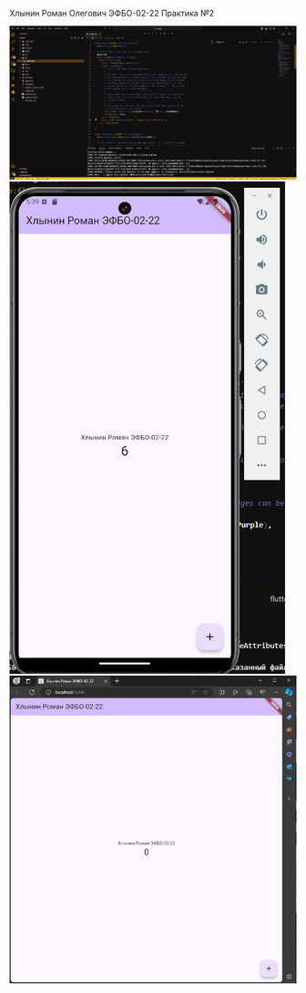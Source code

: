 Хлынин Роман Олегович ЭФБО-02-22 Практика №2






















![code](https://github.com/Ferru5Manus/pr1/blob/main/Pasted%20image%2020240908203152.png)
![android](https://github.com/Ferru5Manus/pr1/blob/main/image.png)
![edge](https://github.com/Ferru5Manus/pr1/blob/main/image%20copy.png)
